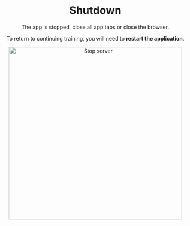 <div style="text-align:center">

# Shutdown

The app is stopped, close all app tabs or close the browser.

To return to continuing training, you will need to **restart the application**.

<img alt="Stop server" src="static/game-over-back-to-school.svg" style="height: 33em;"/>

</div>
